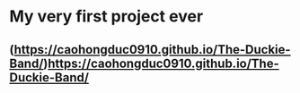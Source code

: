 # My very first project ever
## (https://caohongduc0910.github.io/The-Duckie-Band/)https://caohongduc0910.github.io/The-Duckie-Band/
